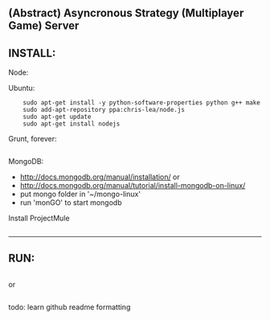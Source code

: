 (Abstract) Asyncronous Strategy (Multiplayer Game) Server
---------------------------------------------------------
INSTALL:
---------------------------------------------------------

Node:

  Ubuntu:
``` 	sudo apt-get update
	sudo apt-get install -y python-software-properties python g++ make
	sudo add-apt-repository ppa:chris-lea/node.js
	sudo apt-get update
	sudo apt-get install nodejs
```
    
    
Grunt, forever:
``` 	sudo install -g grunt-cli forever
```


MongoDB:
- http://docs.mongodb.org/manual/installation/ or
- http://docs.mongodb.org/manual/tutorial/install-mongodb-on-linux/
- put mongo folder in '~/mongo-linux'
- run 'monGO' to start mongodb

Install ProjectMule
``` 	npm install
```

---------------------------------------------------------
RUN:
---------------------------------------------------------

``` 	npm start
```
or
``` 	node server.js
```


todo: learn github readme formatting
